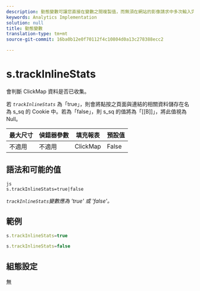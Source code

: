 ```yaml
---
description: 動態變數可讓您直接在變數之間複製值，而無須在網站的影像請求中多次輸入完整值。
keywords: Analytics Implementation
solution: null
title: 動態變數
translation-type: tm+mt
source-git-commit: 16ba0b12e0f70112f4c10804d0a13c278388ecc2

---
```



# s.trackInlineStats

 會判斷 ClickMap 資料是否已收集。

若 *`trackInlineStats`* 為「true」，則會將點按之頁面與連結的相關資料儲存在名為 s_sq 的 Cookie 中。若為「false」，則 s_sq 的值將為「[[B]]」，將此值視為 Null。

| 最大尺寸 | 偵錯器參數 | 填充報表 | 預設值 |
|---|---|---|---|
| 不適用 | 不適用 | ClickMap | False |

## 語法和可能的值

```
js
s.trackInlineStats=true|false
```

*`trackInlineStats`變數應為 'true' 或 'false'。*

## 範例

```js
s.trackInlineStats=true
```

```js
s.trackInlineStats=false
```

## 組態設定

無
